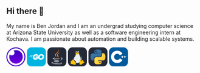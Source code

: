 ## Hi there 👋
My name is Ben Jordan and I am an undergrad studying computer science at Arizona State University as well as a software engineering intern at Kochava. I am passionate about automation and building scalable systems.

<div>
    <img src="icons/Insomnia.svg" alt="Insomnia-icon" style="height:50px;width:50px">
    <img src="icons/GoLang.svg" alt="GoLang-icon" style="height:50px;width:50px">
    <img src="icons/Java-Dark.svg" alt="Java-icon" style="height:50px;width:50px">
    <img src="icons/Linux-Dark.svg" alt="Linux-icon" style="height:50px;width:50px">
    <img src="icons/Python-Dark.svg" alt="Python-icon" style="height:50px;width:50px">
    <img src="icons/CPP.svg" alt="CPP-icon" style="height:50px;width:50px">
</div>